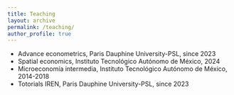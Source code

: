 ```yaml
---
title: Teaching
layout: archive
permalink: /teaching/
author_profile: true
---
```


* Advance econometrics, Paris Dauphine University-PSL, since 2023
* Spatial economics, Instituto Tecnológico Autónomo de México, 2024
* Microeconomía intermedia, Instituto Tecnológico Autónomo de México, 2014-2018
* Totorials IREN, Paris Dauphine University-PSL, since 2023 
